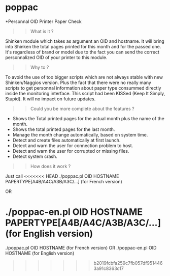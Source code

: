 poppac
======

*Personnal OID Printer Paper Check

>> What is it ?

Shinken module which takes as argument an OID and hostname.
It will bring into Shinken the total pages printed for this month and for the passed one.
It's regardless of brand or model due to the fact you can send the correct personnalized OID of your printer to this module.

>> Why to ?

To avoid the use of too bigger scripts which are not always stable with new Shinken/Naggios version.
Plus the fact that there were no really many scripts to get personnal information about paper type consummed directly inside the monitoring interface.
This script had been KISSed (Keep It Simply, Stupid).
It will no impact on future updates.

>> Could you be more complete about the features ?

* Shows the Total printed pages for the actual month plus the name of the month.
* Shows the total printed pages for the last month.
* Manage the month change automatically, based on system time.
* Detect and create files automatically at first launch.
* Detect and warn the user for connection problem to host.
* Detect and warn the user for corrupted or missing files.
* Detect system crash.

>> How does it work ?

Just call 
<<<<<<< HEAD
./poppac.pl OID HOSTNAME PAPERTYPE[A4B/A4C/A3B/A3C/...] (for French version)

OR

./poppac-en.pl OID HOSTNAME PAPERTYPE[A4B/A4C/A3B/A3C/...] (for English version)
=======
./poppac.pl OID HOSTNAME (for French version)   OR   ./poppac-en.pl OID HOSTNAME (for English version)
>>>>>>> b2019fcbfa259c7fb057df9514463a91c8363c17
